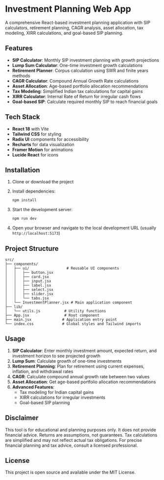 # Investment Planning Web App

A comprehensive React-based investment planning application with SIP calculators, retirement planning, CAGR analysis, asset allocation, tax modeling, XIRR calculations, and goal-based SIP planning.

## Features

- **SIP Calculator**: Monthly SIP investment planning with growth projections
- **Lump Sum Calculator**: One-time investment growth calculations
- **Retirement Planner**: Corpus calculation using SWR and finite years methods
- **CAGR Calculator**: Compound Annual Growth Rate calculations
- **Asset Allocation**: Age-based portfolio allocation recommendations
- **Tax Modeling**: Simplified Indian tax calculations for capital gains
- **XIRR Calculator**: Internal Rate of Return for irregular cash flows
- **Goal-based SIP**: Calculate required monthly SIP to reach financial goals

## Tech Stack

- **React 18** with Vite
- **Tailwind CSS** for styling
- **Radix UI** components for accessibility
- **Recharts** for data visualization
- **Framer Motion** for animations
- **Lucide React** for icons

## Installation

1. Clone or download the project
2. Install dependencies:
   ```bash
   npm install
   ```

3. Start the development server:
   ```bash
   npm run dev
   ```

4. Open your browser and navigate to the local development URL (usually `http://localhost:5173`)

## Project Structure

```
src/
├── components/
│   ├── ui/                 # Reusable UI components
│   │   ├── button.jsx
│   │   ├── card.jsx
│   │   ├── input.jsx
│   │   ├── label.jsx
│   │   ├── select.jsx
│   │   ├── slider.jsx
│   │   └── tabs.jsx
│   └── InvestmentPlanner.jsx # Main application component
├── lib/
│   └── utils.js           # Utility functions
├── App.jsx                # Root component
├── main.jsx              # Application entry point
└── index.css             # Global styles and Tailwind imports
```

## Usage

1. **SIP Calculator**: Enter monthly investment amount, expected return, and investment horizon to see projected growth
2. **Lump Sum**: Calculate growth of one-time investments
3. **Retirement Planning**: Plan for retirement using current expenses, inflation, and withdrawal rates
4. **CAGR**: Calculate compound annual growth rate between two values
5. **Asset Allocation**: Get age-based portfolio allocation recommendations
6. **Advanced Features**: 
   - Tax modeling for Indian capital gains
   - XIRR calculations for irregular investments
   - Goal-based SIP planning

## Disclaimer

This tool is for educational and planning purposes only. It does not provide financial advice. Returns are assumptions, not guarantees. Tax calculations are simplified and may not reflect actual tax obligations. For precise financial planning and tax advice, consult a licensed professional.

## License

This project is open source and available under the MIT License.